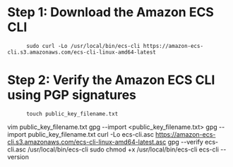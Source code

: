   # Step 1: Download the Amazon ECS CLI
   
          sudo curl -Lo /usr/local/bin/ecs-cli https://amazon-ecs-cli.s3.amazonaws.com/ecs-cli-linux-amd64-latest
        
  # Step 2: Verify the Amazon ECS CLI using PGP signatures   
        
          touch public_key_filename.txt
          
          
   
           
        
        
     
         
         
         
         
         
         
        
        
   vim public_key_filename.txt 
   gpg --import <public_key_filename.txt>
   gpg --import public_key_filename.txt
   curl -Lo ecs-cli.asc https://amazon-ecs-cli.s3.amazonaws.com/ecs-cli-linux-amd64-latest.asc
   gpg --verify ecs-cli.asc /usr/local/bin/ecs-cli
   sudo chmod +x /usr/local/bin/ecs-cli
   ecs-cli --version
